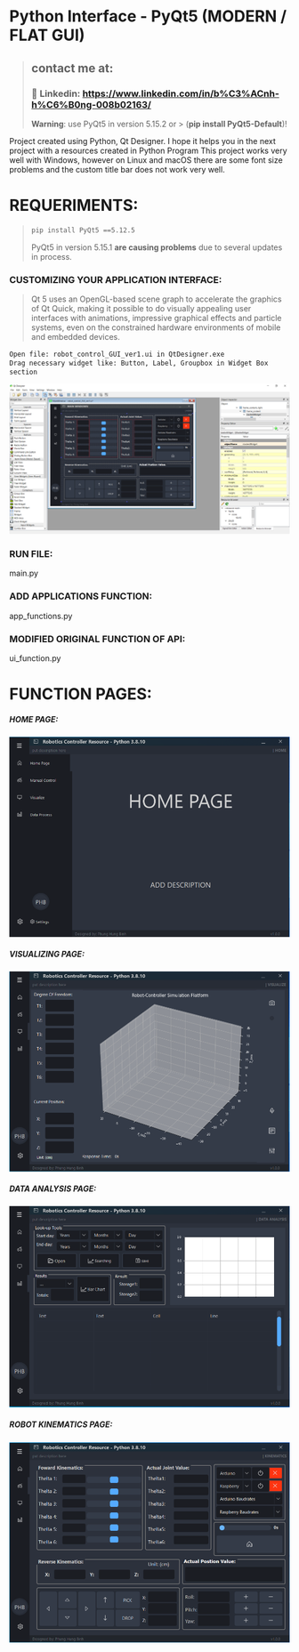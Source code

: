 # Python Interface  - PyQt5 (MODERN / FLAT GUI)
> ## contact me at:
> ### 🔗 Linkedin: https://www.linkedin.com/in/b%C3%ACnh-h%C6%B0ng-008b02163/
> **Warning**: use PyQt5 in version 5.15.2 or > (**pip install PyQt5-Default**)!


Project created using Python, Qt Designer.
I hope it helps you in the next project with a resources created in Python Program
This project works very well with Windows, however on Linux and macOS there are some font size problems and the custom title bar does not work very well.
# REQUERIMENTS:
> ```sh
> pip install PyQt5 ==5.12.5
> ```
> PyQt5 in version 5.15.1 **are causing problems** due to several updates in process.
>
### CUSTOMIZING YOUR APPLICATION INTERFACE:
>Qt 5 uses an OpenGL-based scene graph to accelerate the graphics of Qt Quick, making it possible to do visually appealing user interfaces with animations, impressive graphical effects and particle systems, even on the constrained hardware environments of mobile and embedded devices.

    Open file: robot_control_GUI_ver1.ui in QtDesigner.exe
    Drag necessary widget like: Button, Label, Groupbox in Widget Box section

![image_1](https://github.com/leonardin999/GUI-Default-Resources/blob/master/Designed.PNG?raw=true)
### RUN FILE:
main.py
### ADD APPLICATIONS FUNCTION:
app_functions.py
### MODIFIED ORIGINAL FUNCTION OF API:
ui_function.py

# FUNCTION PAGES:
##### HOME PAGE:
![image_2](https://github.com/leonardin999/GUI-Default-Resources/blob/master/home.PNG?raw=true)
##### VISUALIZING PAGE:
![image_3](https://github.com/leonardin999/GUI-Default-Resources/blob/master/Visualize.PNG?raw=true)
##### DATA ANALYSIS PAGE:
![image_4](https://github.com/leonardin999/GUI-Default-Resources/blob/master/data_table.PNG?raw=true)
##### ROBOT KINEMATICS PAGE:
![image_5](https://github.com/leonardin999/GUI-Default-Resources/blob/master/mauual.PNG?raw=true)